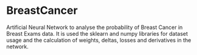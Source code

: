 # BreastCancer
Artificial Neural Network to analyse the probability of Breast Cancer in Breast Exams data.
It is used the sklearn and numpy libraries for dataset usage and the calculation of weights, deltas, losses and derivatives in the network.
